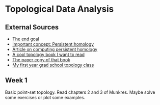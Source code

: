 # Topological Data Analysis

## External Sources

- [The end goal](https://en.wikipedia.org/wiki/Topological_data_analysis)
- [Important concept: Persistent homology](https://en.wikipedia.org/wiki/Persistent_homology)
- [Article on computing persistent homology](https://link.springer.com/article/10.1007/s00454-004-1146-y)
- [A cool topology book I want to read](https://topology.mitpress.mit.edu/)
- [The paper copy of that book](https://www.amazon.com/gp/product/0262539357/)
- [My first year grad school topology class](http://math.colorado.edu/~jonathan.wise/teaching/math6210-fall-2012/)

## Week 1

Basic point-set topology. Read chapters 2 and 3 of Munkres. Maybe solve some
exercises or plot some examples.
